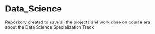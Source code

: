 # Data_Science
Repository created to save all the projects and work done on course era about the Data Science Specialization Track

